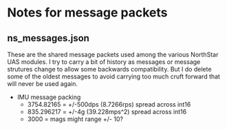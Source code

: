 # Notes for message packets

## ns_messages.json

These are the shared message packets used among the various NorthStar UAS
modules.  I try to carry a bit of history as messages or message strutures
change to allow some backwards compatibility.  But I do delete some of the
oldest messages to avoid carrying too much cruft forward that will never be used
again.

* IMU message packing
  * 3754.82165 = +/-500dps (8.7266rps) spread across int16
  * 835.296217 = +/-4g (39.228mps^2) spread across int16
  * 3000 = mags might range +/- 10?
